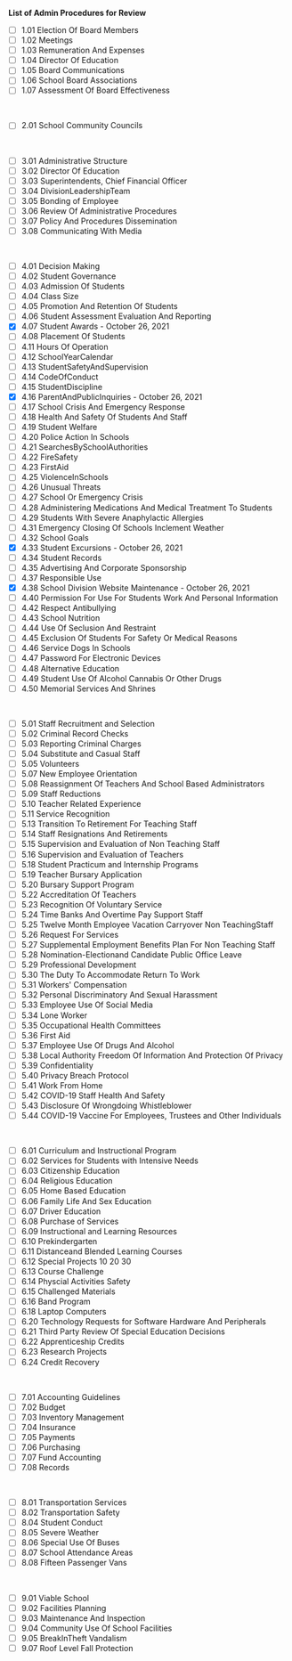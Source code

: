 **List of Admin Procedures for Review**

- [ ]	1.01 Election Of Board Members  
- [ ]	1.02 Meetings  
- [ ]	1.03 Remuneration And Expenses  
- [ ]	1.04 Director Of Education  
- [ ]	1.05 Board Communications  
- [ ]	1.06 School Board Associations  
- [ ]	1.07 Assessment Of Board Effectiveness  
<br/>

- [ ]	2.01 School Community Councils  
<br/>

- [ ]	3.01 Administrative Structure 
- [ ]	3.02 Director Of Education  
- [ ]	3.03 Superintendents, Chief Financial Officer  
- [ ]	3.04 DivisionLeadershipTeam  
- [ ]	3.05 Bonding of Employee 
- [ ]	3.06 Review Of Administrative Procedures  
- [ ]	3.07 Policy And Procedures Dissemination  
- [ ]	3.08 Communicating With Media  
<br/>

- [ ]	4.01 Decision Making  
- [ ]	4.02 Student Governance  
- [ ]	4.03 Admission Of Students  
- [ ]	4.04 Class Size  
- [ ]	4.05 Promotion And Retention Of Students  
- [ ]	4.06 Student Assessment Evaluation And Reporting  
- [x]	4.07 Student Awards - October 26, 2021  
- [ ]	4.08 Placement Of Students  
- [ ]	4.11 Hours Of Operation  
- [ ]	4.12 SchoolYearCalendar  
- [ ]	4.13 StudentSafetyAndSupervision  
- [ ]	4.14 CodeOfConduct  
- [ ]	4.15 StudentDiscipline  
- [x]	4.16 ParentAndPublicInquiries  - October 26, 2021  
- [ ]	4.17 School Crisis And Emergency Response  
- [ ]	4.18 Health And Safety Of Students And Staff  
- [ ]	4.19 Student Welfare 
- [ ]	4.20 Police Action In Schools  
- [ ]	4.21 SearchesBySchoolAuthorities   
- [ ]	4.22 FireSafety  
- [ ]	4.23 FirstAid  
- [ ]	4.25 ViolenceInSchools  
- [ ]	4.26 Unusual Threats  
- [ ]	4.27 School Or Emergency Crisis  
- [ ]	4.28 Administering Medications And Medical Treatment To Students  
- [ ]	4.29 Students With Severe Anaphylactic Allergies  
- [ ]	4.31 Emergency Closing Of Schools Inclement Weather  
- [ ]	4.32 School Goals  
- [x]	4.33 Student Excursions - October 26, 2021  
- [ ]	4.34 Student Records
- [ ]	4.35 Advertising And Corporate Sponsorship  
- [ ]	4.37 Responsible Use  
- [x]	4.38 School Division Website Maintenance - October 26, 2021
- [ ]	4.40 Permission For Use For Students Work And Personal Information  
- [ ]	4.42 Respect Antibullying  
- [ ]	4.43 School Nutrition  
- [ ]	4.44 Use Of Seclusion And Restraint  
- [ ]	4.45 Exclusion Of Students For Safety Or Medical Reasons
- [ ]	4.46 Service Dogs In Schools  
- [ ]	4.47 Password For Electronic Devices  
- [ ]	4.48 Alternative Education  
- [ ]	4.49 Student Use Of Alcohol Cannabis Or Other Drugs 
- [ ]	4.50 Memorial Services And Shrines    
<br/>

- [ ]	5.01 Staff Recruitment and Selection
- [ ]	5.02 Criminal Record Checks
- [ ]	5.03 Reporting Criminal Charges
- [ ]	5.04 Substitute and Casual Staff
- [ ]	5.05 Volunteers
- [ ]	5.07 New Employee Orientation
- [ ]	5.08 Reassignment Of Teachers And School Based Administrators
- [ ]	5.09 Staff Reductions
- [ ]	5.10 Teacher Related Experience
- [ ]	5.11 Service Recognition
- [ ]	5.13 Transition To Retirement For Teaching Staff
- [ ]	5.14 Staff Resignations And Retirements
- [ ]	5.15 Supervision and Evaluation of Non Teaching Staff
- [ ]	5.16 Supervision and Evaluation of Teachers
- [ ]	5.18 Student Practicum and Internship Programs
- [ ]	5.19 Teacher Bursary Application
- [ ]	5.20 Bursary Support Program
- [ ]	5.22 Accreditation Of Teachers
- [ ]	5.23 Recognition Of Voluntary Service
- [ ]	5.24 Time Banks And Overtime Pay Support Staff
- [ ]	5.25 Twelve Month Employee Vacation Carryover Non TeachingStaff
- [ ]	5.26 Request For Services
- [ ]	5.27 Supplemental Employment Benefits Plan For Non Teaching Staff
- [ ]	5.28 Nomination-Electionand Candidate Public Office Leave
- [ ]	5.29 Professional Development
- [ ]	5.30 The Duty To Accommodate Return To Work
- [ ]	5.31 Workers' Compensation
- [ ]	5.32 Personal Discriminatory And Sexual Harassment
- [ ]	5.33 Employee Use Of Social Media
- [ ]	5.34 Lone Worker
- [ ]	5.35 Occupational Health Committees
- [ ]	5.36 First Aid
- [ ]	5.37 Employee Use Of Drugs And Alcohol
- [ ]	5.38 Local Authority Freedom Of Information And Protection Of Privacy
- [ ]	5.39 Confidentiality
- [ ]	5.40 Privacy Breach Protocol
- [ ]	5.41 Work From Home
- [ ]	5.42 COVID-19 Staff Health And Safety
- [ ]	5.43 Disclosure Of Wrongdoing Whistleblower 
- [ ] 5.44 COVID-19 Vaccine For Employees, Trustees and Other Individuals
<br/>

- [ ]	6.01 Curriculum and Instructional Program
- [ ]	6.02 Services for Students with Intensive Needs
- [ ]	6.03 Citizenship Education
- [ ]	6.04 Religious Education
- [ ]	6.05 Home Based Education
- [ ]	6.06 Family Life And Sex Education
- [ ]	6.07 Driver Education
- [ ]	6.08 Purchase of Services
- [ ]	6.09 Instructional and Learning Resources
- [ ]	6.10 Prekindergarten
- [ ]	6.11 Distanceand Blended Learning Courses
- [ ]	6.12 Special Projects 10 20 30
- [ ]	6.13 Course Challenge
- [ ]	6.14 Physcial Activities Safety
- [ ]	6.15 Challenged Materials
- [ ]	6.16 Band Program
- [ ]	6.18 Laptop Computers
- [ ]	6.20 Technology Requests for Software Hardware And Peripherals
- [ ]	6.21 Third Party Review Of Special Education Decisions
- [ ]	6.22 Apprenticeship Credits 
- [ ]	6.23 Research Projects  
- [ ]	6.24 Credit Recovery  
<br/>

- [ ]	7.01 Accounting Guidelines
- [ ]	7.02 Budget
- [ ]	7.03 Inventory Management
- [ ]	7.04 Insurance
- [ ]	7.05 Payments
- [ ]	7.06 Purchasing
- [ ]	7.07 Fund Accounting
- [ ]	7.08 Records
<br/>

- [ ]	8.01 Transportation Services
- [ ]	8.02 Transportation Safety
- [ ]	8.04 Student Conduct
- [ ]	8.05 Severe Weather
- [ ]	8.06 Special Use Of Buses
- [ ]	8.07 School Attendance Areas
- [ ]	8.08 Fifteen Passenger Vans
<br/>

- [ ]	9.01 Viable School
- [ ]	9.02 Facilities Planning
- [ ]	9.03 Maintenance And Inspection
- [ ]	9.04 Community Use Of School Facilities
- [ ]	9.05 BreakInTheft Vandalism
- [ ]	9.07 Roof Level Fall Protection
